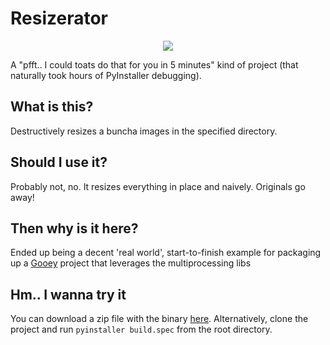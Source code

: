 # Resizerator

<p align="center">
  <img src="https://cloud.githubusercontent.com/assets/1408720/19209323/0d10cbda-8cd6-11e6-90e7-c07329bcdeca.png">
</p>

A "pfft.. I could toats do that for you in 5 minutes" kind of project (that naturally took hours of PyInstaller debugging).

What is this?
-------------

Destructively resizes a buncha images in the specified directory.

Should I use it?
----------------

Probably not, no. It resizes everything in place and naively. Originals go away! 

Then why is it here?
--------------------

Ended up being a decent 'real world', start-to-finish example for packaging up a [Gooey](https://github.com/chriskiehl/Gooey) project that leverages the multiprocessing libs


Hm.. I wanna try it
-------------------

You can download a zip file with the binary [here](https://github.com/chriskiehl/Resizerator/files/517361/Simple.Image.Resizer.zip). Alternatively, clone the project and run `pyinstaller build.spec` from the root directory.




